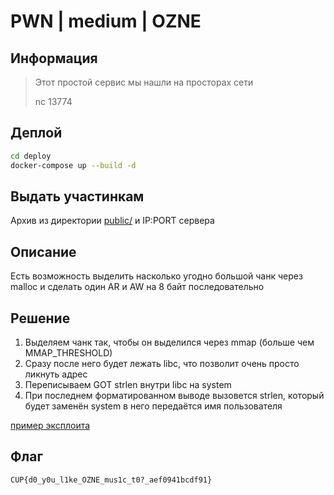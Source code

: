 # PWN | medium | OZNE

## Информация

> Этот простой сервис мы нашли на просторах сети
>
> nc <ip> 13774
>

## Деплой

```sh
cd deploy
docker-compose up --build -d
```

## Выдать участинкам

Архив из директории [public/](public/) и IP:PORT сервера

## Описание
Есть возможность выделить насколько угодно большой чанк через malloc и сделать один AR и AW на 8 байт последовательно

## Решение

1. Выделяем чанк так, чтобы он выделился через mmap (больше чем MMAP_THRESHOLD)
2. Сразу после него будет лежать libc, что позволит очень просто ликнуть адрес
3. Переписываем GOT strlen внутри libc на system
4. При последнем форматированном выводе вызовется strlen, который будет заменён system в него передаётся имя пользователя


[пример эксплоита](solve/sploit.py)

## Флаг

`CUP{d0_y0u_l1ke_OZNE_mus1c_t0?_aef0941bcdf91}`